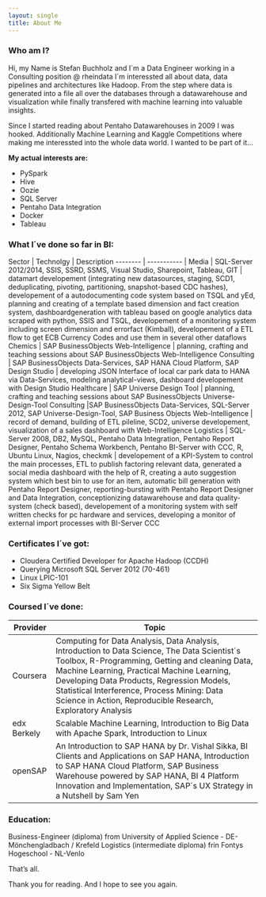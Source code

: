 ```yaml
---
layout: single
title: About Me
---
```


### Who am I?

Hi, my Name is Stefan Buchholz and I´m a Data Engineer working in a Consulting position @ rheindata
I´m interessted all about data, data pipelines and architectures like Hadoop. From the step where data is generated into a file
all over the databases through a datawarehouse and visualization while finally transfered with machine learning into valuable insights.

Since I started reading about Pentaho Datawarehouses in 2009 I was hooked. Additionally Machine Learning and Kaggle Competitions where making me interessted into the whole data world. I wanted to be part of it...

**My actual interests are:**

- PySpark
- Hive
- Oozie
- SQL Server
- Pentaho Data Integration
- Docker
- Tableau

### What I´ve done so far in BI:

Sector     | Technolgy	| Description
-------- | ----------- |
Media | SQL-Server 2012/2014, SSIS, SSRD, SSMS, Visual Studio, Sharepoint, Tableau, GIT | datamart developement (integrating new datasources, staging, SCD1, deduplicating, pivoting, partitioning, snapshot-based CDC hashes), developement of a autodocumenting code system based on TSQL and yEd, planning and creating of a template based dimension and fact creation system, dashboardgeneration with tableau based on google analytics data scraped with python, SSIS and TSQL, developement of a monitoring system including screen dimension and errorfact (Kimball), developement of a ETL flow to get ECB Currency Codes and use them in several other dataflows
Chemics | SAP BusinessObjects Web-Intelligence | planning, crafting and teaching sessions about SAP BusinessObjects Web-Intelligence
Consulting | SAP BusinessObjects Data-Services, SAP HANA Cloud Platform, SAP Design Studio | developing JSON Interface of local car park data to HANA via Data-Services, modeling analytical-views, dashboard developement with Design Studio
Healthcare | SAP Universe Design Tool | planning, crafting and teaching sessions about SAP BusinessObjects Universe-Design-Tool
Consulting |SAP BusinessObjects Data-Services, SQL-Server 2012, SAP Universe-Design-Tool, SAP Business Objects Web-Intelligence | record of demand,  building of ETL pileline, SCD2, universe developement, visualization of a sales dashboard with Web-Intelligence
Logistics | SQL-Server 2008, DB2, MySQL, Pentaho Data Integration, Pentaho Report Designer, Pentaho Schema Workbench, Pentaho BI-Server with CCC, R, Ubuntu Linux, Nagios, checkmk | developement of a KPI-System to control the main processes, ETL to publish factoring relevant data, generated a social media dashboard with the help of R, creating a auto suggestion system which best bin to use for an item, automatic bill generation with Pentaho Report Designer, reporting-bursting with Pentaho Report Designer and Data Integration, conceptionizing datawarehouse and data quality-system (check based), developement of a monitoring system with self written checks for pc hardware and services, developing a monitor of external import processes with BI-Server CCC

### Certificates I´ve got:
- Cloudera Certified Developer for Apache Hadoop (CCDH)
- Querying Microsoft SQL Server 2012 (70-461)
- Linux LPIC-101
- Six Sigma Yellow Belt



### Coursed I´ve done:
Provider| Topic	|
-------- | -----------
Coursera | Computing for Data Analysis, Data Analysis, Introduction to Data Science, The Data Scientist´s Toolbox, R-Programming, Getting and cleaning Data, Machine Learning, Practical Machine Learning, Developing Data Products, Regression Models, Statistical Interference, Process Mining: Data Science in Action, Reproducible Research, Exploratory Analysis
edx Berkely | Scalable Machine Learning, Introduction to Big Data with Apache Spark, Introduction to Linux
openSAP | An Introduction to SAP HANA by Dr. Vishal Sikka, BI Clients and Applications on SAP HANA, Introduction to SAP HANA Cloud Platform, SAP Business Warehouse powered by SAP HANA, BI 4 Platform Innovation and Implementation, SAP´s UX Strategy in a Nutshell by Sam Yen

### Education:
Business-Engineer (diploma) from University of Applied Science - DE-Mönchengladbach / Krefeld 
Logistics (intermediate diploma) frin Fontys Hogeschool - NL-Venlo

That’s all.

Thank you for reading. And I hope to see you again.

